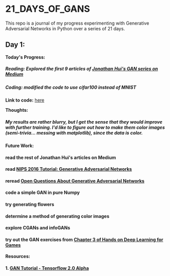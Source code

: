 # 21_DAYS_OF_GANS
This repo is a journal of my progress experimenting with Generative Adversarial Networks in Python over a series of 21 days.
## Day 1: 
**Today's Progress:**
##### Reading: Explored the first 9 articles of [Jonathan Hui's GAN series on Medium](https://medium.com/@jonathan_hui/gan-gan-series-2d279f906e7b)
##### Coding: modified the code to use cifar100 instead of MNIST

**Link to code:** [here](https://colab.research.google.com/drive/1v1cb2iYof5KSdbm6-j381csR1OCWtZaq)

**Thoughts:**
##### My results are rather blurry, but I get the sense that they would improve with further training. I'd like to figure out how to make them color images (semi-trivia... messing with matplotlib), since the data is color. 

**Future Work:**
#### read the rest of Jonathan Hui's articles on Medium
#### read [NIPS 2016 Tutorial: Generative Adversarial Networks](https://arxiv.org/abs/1701.00160)
#### reread [Open Questions About Generative Adversarial Networks](https://distill.pub/2019/gan-open-problems/)
#### code a simple GAN in pure Numpy
#### try generating flowers
#### determine a method of generating color images
#### explore CGANs and infoGANs
#### try out the GAN exercises from [Chapter 3 of Hands on Deep Learning for Games](https://github.com/PacktPublishing/Hands-On-Deep-Learning-for-Games/tree/master/Chapter03/Chapter_3)

**Resources:**
#### 1. [GAN Tutorial - Tensorflow 2.0 Alpha](https://colab.research.google.com/github/tensorflow/docs/blob/master/site/en/r2/tutorials/generative/dcgan.ipynb)
